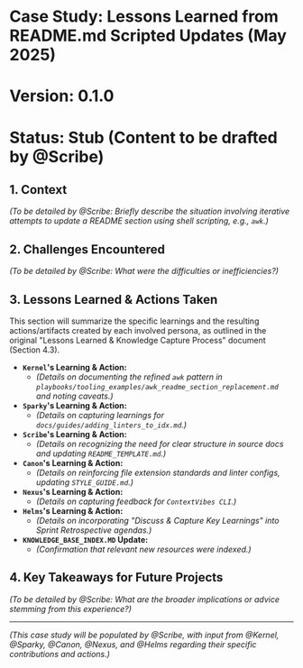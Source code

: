 # Case Study: Lessons Learned from README.md Scripted Updates (May 2025)

# Version: 0.1.0

# Status: Stub (Content to be drafted by @Scribe)

## 1. Context

*(To be detailed by @Scribe: Briefly describe the situation involving iterative attempts to update a README section using shell scripting, e.g., `awk`.)*

## 2. Challenges Encountered

*(To be detailed by @Scribe: What were the difficulties or inefficiencies?)*

## 3. Lessons Learned & Actions Taken

This section will summarize the specific learnings and the resulting actions/artifacts created by each involved persona, as outlined in the original "Lessons Learned & Knowledge Capture Process" document (Section 4.3).

* **`Kernel`'s Learning & Action:**
  * *(Details on documenting the refined `awk` pattern in `playbooks/tooling_examples/awk_readme_section_replacement.md` and noting caveats.)*
* **`Sparky`'s Learning & Action:**
  * *(Details on capturing learnings for `docs/guides/adding_linters_to_idx.md`.)*
* **`Scribe`'s Learning & Action:**
  * *(Details on recognizing the need for clear structure in source docs and updating `README_TEMPLATE.md`.)*
* **`Canon`'s Learning & Action:**
  * *(Details on reinforcing file extension standards and linter configs, updating `STYLE_GUIDE.md`.)*
* **`Nexus`'s Learning & Action:**
  * *(Details on capturing feedback for `ContextVibes CLI`.)*
* **`Helms`'s Learning & Action:**
  * *(Details on incorporating "Discuss & Capture Key Learnings" into Sprint Retrospective agendas.)*
* **`KNOWLEDGE_BASE_INDEX.MD` Update:**
  * *(Confirmation that relevant new resources were indexed.)*

## 4. Key Takeaways for Future Projects

*(To be detailed by @Scribe: What are the broader implications or advice stemming from this experience?)*

---
*(This case study will be populated by @Scribe, with input from @Kernel, @Sparky, @Canon, @Nexus, and @Helms regarding their specific contributions and actions.)*
